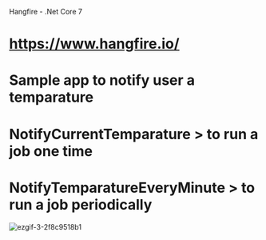 Hangfire - .Net Core 7

# https://www.hangfire.io/

# Sample app to notify user a temparature 
# NotifyCurrentTemparature > to run a job one time
# NotifyTemparatureEveryMinute > to run a job periodically 

![ezgif-3-2f8c9518b1](https://user-images.githubusercontent.com/98230711/210135795-96441e4e-6771-4c9a-a703-938b9f30a2b2.gif)

